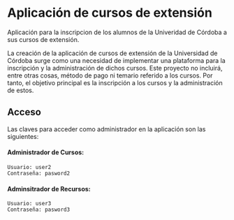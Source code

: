 # Aplicación de cursos de extensión

Aplicación para la inscripcion de los alumnos de la Univeridad de Córdoba a sus cursos de extensión.

La creación de la aplicación de cursos de extensión de la Universidad de Córdoba surge como una necesidad de implementar una plataforma para la inscripción y la administración de dichos cursos. Este proyecto no incluirá, entre otras cosas, método de pago ni temario referido a los cursos. Por tanto, el objetivo principal es la inscripción a los cursos y la administración de estos.
## Acceso

Las claves para acceder como administrador en la aplicación son las siguientes:

#### Administrador de Cursos:

```
Usuario: user2
Contraseña: pasword2
```

#### Adminsitrador de Recursos:
```
Usuario: user3
Contraseña: pasword3
```
